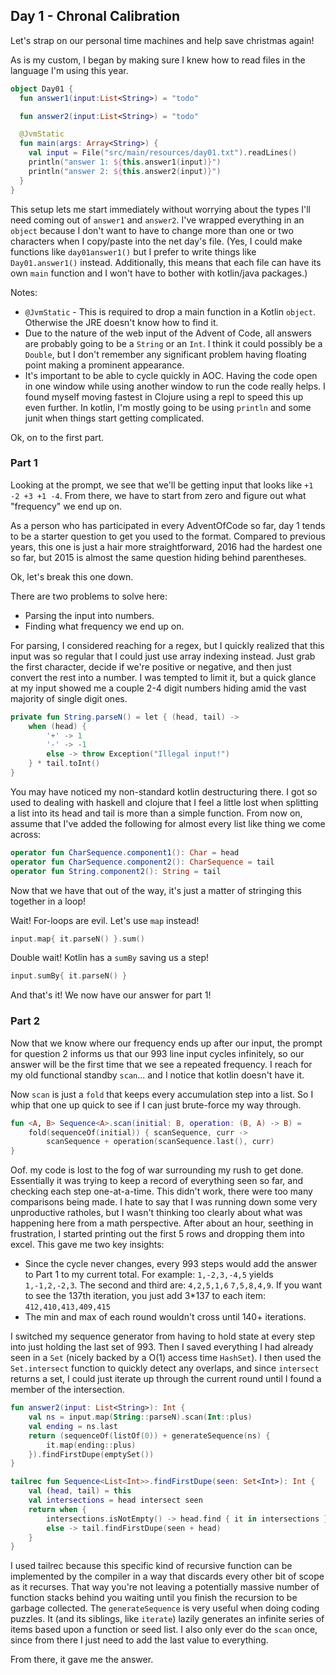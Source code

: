 ## Day 1 - Chronal Calibration

Let's strap on our personal time machines and help save christmas again!

As is my custom, I began by making sure I knew how to read files in the
language I'm using this year.


```kotlin
object Day01 {
  fun answer1(input:List<String>) = "todo"

  fun answer2(input:List<String>) = "todo"

  @JvmStatic
  fun main(args: Array<String>) {
    val input = File("src/main/resources/day01.txt").readLines()
    println("answer 1: ${this.answer1(input)}")
    println("answer 2: ${this.answer2(input)}")
  }
}

```

This setup lets me start immediately without worrying about the types I'll need
coming out of `answer1` and `answer2`. I've wrapped everything in an `object`
because I don't want to have to change more than one or two characters when I
copy/paste into the net day's file. (Yes, I could make functions like
`day01answer1()` but I prefer to write things like `Day01.answer1()` instead.
Additionally, this means that each file can have its own `main` function and I
won't have to bother with kotlin/java packages.) 

Notes:
* `@JvmStatic` - This is required to drop a main function in a Kotlin
      `object`. Otherwise the JRE doesn't know how to find it.
* Due to the nature of the web input of the Advent of Code, all answers are
    probably going to be a `String` or an `Int`. I think it could possibly be a
    `Double`, but I don't remember any significant problem having floating
    point making a prominent appearance.
* It's important to be able to cycle quickly in AOC. Having the code open in
    one window while using another window to run the code really helps. I found
    myself moving fastest in Clojure using a repl to speed this up even
    further. In kotlin, I'm mostly going to be using `println` and some junit
    when things start getting complicated.

Ok, on to the first part.

### Part 1

Looking at the prompt, we see that we'll be getting input that looks like `+1
-2 +3 +1 -4`. From there, we have to start from zero and figure out what
"frequency" we end up on.

As a person who has participated in every AdventOfCode so far, day 1 tends to
be a starter question to get you used to the format. Compared to previous
years, this one is just a hair more straightforward, 2016 had the hardest one
so far, but 2015 is almost the same question hiding behind parentheses.

Ok, let's break this one down.

There are two problems to solve here:

* Parsing the input into numbers.
* Finding what frequency we end up on.

For parsing, I considered reaching for a regex, but I quickly realized that
this input was so regular that I could just use array indexing instead. Just
grab the first character, decide if we're positive or negative, and then just
convert the rest into a number. I was tempted to limit it, but a quick glance
at my input showed me a couple 2-4 digit numbers hiding amid the vast majority
of single digit
ones.
```kotlin
private fun String.parseN() = let { (head, tail) ->
    when (head) {
        '+' -> 1
        '-' -> -1
        else -> throw Exception("Illegal input!")
    } * tail.toInt()
}
```

You may have noticed my non-standard kotlin destructuring there. I got so used
to dealing with haskell and clojure that I feel a little lost when splitting a
list into its head and tail is more than a simple function. From now on, assume
that I've added the following for almost every list like thing we come across:

```kotlin
operator fun CharSequence.component1(): Char = head
operator fun CharSequence.component2(): CharSequence = tail
operator fun String.component2(): String = tail
```

Now that we have that out of the way, it's just a matter of stringing this together in a loop!

Wait! For-loops are evil. Let's use `map` instead!

```kotlin
input.map{ it.parseN() }.sum()
```

Double wait! Kotlin has a `sumBy` saving us a step!

```kotlin
input.sumBy{ it.parseN() }
```

And that's it! We now have our answer for part 1!

### Part 2

Now that we know where our frequency ends up after our input, the prompt for
question 2 informs us that our 993 line input cycles infinitely, so our answer
will be the first time that we see a repeated frequency. I reach for my old
functional standby `scan`... and I notice that kotlin doesn't have it.

Now `scan` is just a `fold` that keeps every accumulation step into a list. So
I whip that one up quick to see if I can just brute-force my way through.

```kotlin
fun <A, B> Sequence<A>.scan(initial: B, operation: (B, A) -> B) =
    fold(sequenceOf(initial)) { scanSequence, curr ->
        scanSequence + operation(scanSequence.last(), curr)
}
```

Oof. my code is lost to the fog of war surrounding my rush to get done.
Essentially it was trying to keep a record of everything seen so far, and
checking each step one-at-a-time. This didn't work, there were too many
comparisons being made. I hate to say that I was running down some very
unproductive ratholes, but I wasn't thinking too clearly about what was
happening here from a math perspective. After about an hour, seething in
frustration, I started printing out the first 5 rows and dropping them into
excel. This gave me two key insights:

* Since the cycle never changes, every 993 steps would add the answer to Part 1
    to my current total.  For example: `1,-2,3,-4,5` yields `1,-1,2,-2,3`.
    The second and third are: `4,2,5,1,6` `7,5,8,4,9`. If you want to see the
    137th iteration, you just add 3*137 to each item: `412,410,413,409,415`
* The min and max of each round wouldn't cross until 140+ iterations.

I switched my sequence generator from having to hold state at every step into
just holding the last set of 993. Then I saved everything I had already seen in
a `Set` (nicely backed by a O(1) access time `HashSet`). I then used the
`Set.intersect` function to quickly detect any overlaps, and since `intersect`
returns a set, I could just iterate up through the current round until I found
a member of the intersection.

```kotlin
fun answer2(input: List<String>): Int {
    val ns = input.map(String::parseN).scan(Int::plus)
    val ending = ns.last
    return (sequenceOf(listOf(0)) + generateSequence(ns) {
        it.map(ending::plus)
    }).findFirstDupe(emptySet())
}

tailrec fun Sequence<List<Int>>.findFirstDupe(seen: Set<Int>): Int {
    val (head, tail) = this
    val intersections = head intersect seen
    return when {
        intersections.isNotEmpty() -> head.find { it in intersections }!!
        else -> tail.findFirstDupe(seen + head)
    }
}
```

I used tailrec because this specific kind of recursive function can be
implemented by the compiler in a way that discards every other bit of scope as
it recurses. That way you're not leaving a potentially massive number of
function stacks behind you waiting until you finish the recursion to be garbage
collected. The `generateSequence` is very useful when doing coding puzzles. It
(and its siblings, like `iterate`) lazily generates an infinite series of
items based upon a function or seed list. I also only ever do the `scan` once,
since from there I just need to add the last value to everything.

From there, it gave me the answer.  
